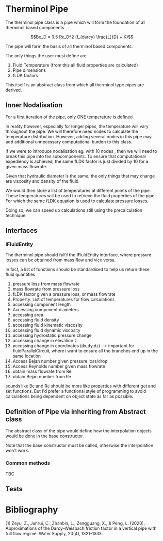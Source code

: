 # Therminol Pipe

The therminol pipe class is a pipe which will form the foundation
of all therminol based components

$$Be_D = 0.5 Re_D^2 (f_{darcy} \frac{L}{D} + K)$$

The pipe will form the basis of all therminol based components.

The only things the user must define are

1. Fluid Temperature (from this all fluid properties are calculated)
2. Pipe dimensions
3. fLDK factors

This itself is an abstract class from which all therminol type pipes are
derived.

## Inner Nodalisation

For a first iteration of the pipe, only ONE temperature is defined.

In reality however, especially for longer pipes, the temperature will 
vary throughout the pipe. We will therefore need nodes to calculate the
temperature distribution. However, adding several nodes in this pipe
may add additional unnecessary computational burden to this class.

If we were to introduce nodalisation eg. with 10 nodes , 
then we will need to break this pipe into ten subcomponents. 
To ensure that computational expediency is achieved, the same fLDK
factor is just divided by 10 for a given mass flowrate.

Given that hydraulic diameter is the same, the only things that may 
change are viscosity and density of the fluid.

We would then store a list of temperatures at different points of the 
pipe. These temperatures will be used to retrieve the fluid properties
of the pipe. For which the same fLDK equation is used to calculate 
pressure losses.

Doing so, we can speed up calculations still using the precalculation 
technique.

## Interfaces

### IFluidEntity
The therminol pipe should fulfil the IFluidEntity interface, where 
pressure losses can be obtained from mass flow and vice versa.

In fact, a list of functions should be standardised to help us return 
these fluid quantities

1. pressure loss from mass flowrate
2. mass flowrate from pressure loss
3. fLDK factor given a pressure loss, or mass flowrate
4. Property: List of temperatures for flow calculations
5. accessing component length
6. Accessing component diameters
7. accessing area
8. accessing fluid density
9. accessing fluid kinematic viscosity
10. accessing fluid dynamic viscosity
11. accessing hydrostatic pressure change
12. accessing change in elevation z
13. accessing change in coordinates (dx,dy,dz) --> important for 
fluidParallelCircuit, where i want to ensure all the branches
end up in the same location
14. Access Bejan number given pressure loss/drop
15. Access Reynolds number given mass flowrate
16. obtain mass flowrate from Re
17. obtain Bejan number from Re

sounds like Be and Re should be more like properties with different
get and set functions. But i'd prefer a functional style of programming
to avoid calculations being dependent on object state as far as possible.


## Definition of Pipe via inheriting from Abstract class

The abstract class of the pipe would define how the 
interpolation objects would be done in the base constructor.

Note that the base constructor must be called, otherwise the 
interpolation won't work.

### Common methods

TBC


## Tests



# Bibliography

<a id="frictionFactorApproximations">
[1]
Zeyu, Z., Junrui, C., Zhanbin, L., Zengguang, X., & Peng, L. (2020). Approximations of the Darcy–Weisbach friction factor in a vertical pipe with full flow regime. Water Supply, 20(4), 1321-1333.
</a>
